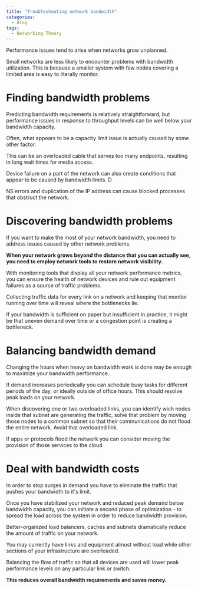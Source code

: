 ```yaml
---
title: "Troubleshooting network bandwidth"
categories:
  - Blog
tags:
  - Networking Theory
---
```


Performance issues tend to arise when networks grow unplanned.

Small networks are less likely to encounter problems with bandwidth utilization. This is because a smaller system with few nodes covering a limited area is easy to literally monitor.


<h1>Finding bandwidth problems</h1>

Predicting bandwidth requirements is relatively straightforward, but performance issues in response to throughput levels can be well below your bandwidth capacity.

Often, what appears to be a capacity limit issue is actually caused by some other factor.

This can be an overloaded cable that serves too many endpoints, resulting in long wait times for media access. 

Device failure on a part of the network can also create conditions that appear to be caused by bandwidth limits. D

NS errors and duplication of the IP address can cause blocked processes that obstruct the network.


<h1>Discovering bandwidth problems</h1>

If you want to make the most of your network bandwidth, you need to address issues caused by other network problems. 

<b>When your network grows beyond the distance that you can actually see, you need to employ network tools to restore network visibility.</b>

With monitoring tools that display all your network performance metrics, you can ensure the health of network devices and rule out equipment failures as a source of traffic problems.

Collecting traffic data for every link on a network and keeping that monitor running over time will reveal where the bottlenecks lie. 

If your bandwidth is sufficient on paper but insufficient in practice, it might be that uneven demand over time or a congestion point is creating a bottleneck.

<h1>Balancing bandwidth demand</h1>

Changing the hours when heavy on bandwidth work is done may be enough to maximize your bandwidth performance. 

If demand increases periodically you can schedule busy tasks for different periods of the day, or ideally outside of office hours. This should resolve peak loads on your network.

When discovering one or two overloaded links,  you can identify wich nodes inside that subnet are generating the traffic, solve that problem by moving those nodes to a common subnet so that their communications do not flood the entire network. Avoid that overloaded link.

If apps or protocols flood the network you can consider moving the provision of those services to the cloud.


<h1>Deal with bandwidth costs</h1>

In order to stop surges in demand you have to eliminate the traffic that pushes your bandwidth to it's limit. 

Once you have stabilized your network and reduced peak demand below bandwidth capacity, you can initiate a second phase of optimization - to spread the load across the system in order to reduce bandwidth provision.

Better-organized load balancers, caches and subnets dramatically reduce the amount of traffic on your network. 

You may currently have links and equipment almost without load while other sections of your infrastructure are overloaded. 

Balancing the flow of traffic so that all devices are used will lower peak performance levels on any particular link or switch. 

<b>This reduces overall bandwidth requirements and saves money.</b>